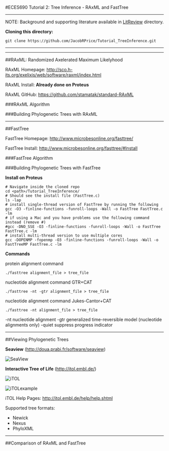 #ECES690 Tutorial 2: Tree Inference - RAxML and FastTree
___

NOTE: Background and supporting literature available in [LitReview](https://github.com/JacobRPrice/Tutorial_TreeInference/tree/master/LitReview) directory.

**Cloning this directory:**

    git clone https://github.com/JacobRPrice/Tutorial_TreeInference.git
___


___
##RAxML: Randomized Axelerated Maximum Likelyhood

RAxML Homepage: http://sco.h-its.org/exelixis/web/software/raxml/index.html

RAxML Install: **Already done on Proteus** 

RAxML GitHub: https://github.com/stamatak/standard-RAxML

###RAxML Algorithm

###Building Phylogenetic Trees with RAxML

___
##FastTree

FastTree Homepage: http://www.microbesonline.org/fasttree/

FastTree Install: http://www.microbesonline.org/fasttree/#Install

###FastTree Algorithm


###Building Phylogenetic Trees with FastTree

**Install on Proteus**

    # Navigate inside the cloned repo
    cd <path>/Tutorial_TreeInference/
    # Should see the install file (FastTree.c)
    ls -lap
    # install single-thread version of FastTree by running the following
    gcc -O3 -finline-functions -funroll-loops -Wall -o FastTree FastTree.c -lm
    # if using a Mac and you have problems use the following command instead (remove #)
    #gcc -DNO_SSE -O3 -finline-functions -funroll-loops -Wall -o FastTree FastTree.c -lm
    # install multi-thread version to use multiple cores
    gcc -DOPENMP -fopenmp -O3 -finline-functions -funroll-loops -Wall -o FastTreeMP FastTree.c -lm

**Commands**

protein alignment command

    ./fasttree alignment_file > tree_file

nucleotide alignment command GTR+CAT

    ./fasttree -nt -gtr alignment_file > tree_file

nucleotide alignment command Jukes-Cantor+CAT

    ./fasttree -nt alignment_file > tree_file

-nt nucleotide alignment
-gtr generalized time-reversible model (nucleotide alignments only)
-quiet suppress progress indicator





___
##Viewing Phylogenetic Trees

**Seaview** (http://doua.prabi.fr/software/seaview)

![SeaView](http://doua.prabi.fr/binaries/seaview-tree)

**Interactive Tree of Life** (http://itol.embl.de/)

![iTOL](http://itol.embl.de/img/head_fra.jpg)

![iTOLexample](http://itol.embl.de/img/itol.jpg)


iTOL Help Pages: http://itol.embl.de/help/help.shtml

Supported tree formats: 
* Newick 
* Nexus 
* PhyloXML




___
##Comparison of RAxML and FastTree

